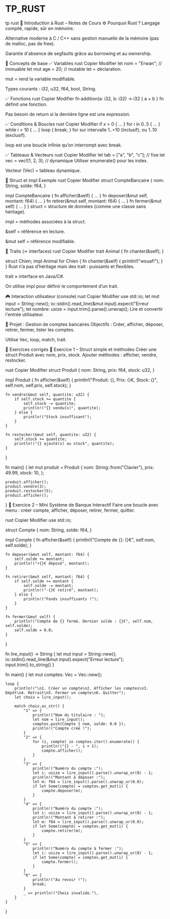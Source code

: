 # TP_RUST
tp rust
🦀 Introduction à Rust – Notes de Cours
⚙️ Pourquoi Rust ?
Langage compilé, rapide, sûr en mémoire.

Alternative moderne à C / C++ sans gestion manuelle de la mémoire (pas de malloc, pas de free).

Garantie d'absence de segfaults grâce au borrowing et au ownership.

📌 Concepts de base
✅ Variables
rust
Copier
Modifier
let nom = "Erwan"; // immuable
let mut age = 20;  // mutable
let = déclaration.

mut = rend la variable modifiable.

Types courants : i32, u32, f64, bool, String.

✅ Fonctions
rust
Copier
Modifier
fn addition(a: i32, b: i32) -> i32 {
    a + b
}
fn définit une fonction.

Pas besoin de return si la dernière ligne est une expression.

✅ Conditions & Boucles
rust
Copier
Modifier
if x > 0 { ... }
for i in 0..5 { ... }
while i < 10 { ... }
loop { break; }
for sur intervalle 1..=10 (inclusif), ou 1..10 (exclusif).

loop est une boucle infinie qu’on interrompt avec break.

✅ Tableaux & Vecteurs
rust
Copier
Modifier
let tab = ["a", "b", "c"];     // fixe
let vec = vec![1, 2, 3];       // dynamique
Utiliser enumerate() pour les index.

Vecteur (Vec<T>) = tableau dynamique.

🧱 Struct et impl
Exemple
rust
Copier
Modifier
struct CompteBancaire {
    nom: String,
    solde: f64,
}

impl CompteBancaire {
    fn afficher(&self) { ... }
    fn deposer(&mut self, montant: f64) { ... }
    fn retirer(&mut self, montant: f64) { ... }
    fn fermer(&mut self) { ... }
}
struct = structure de données (comme une classe sans héritage).

impl = méthodes associées à la struct.

&self = référence en lecture.

&mut self = référence modifiable.

🧬 Traits (≃ interfaces)
rust
Copier
Modifier
trait Animal {
    fn chanter(&self);
}

struct Chien;
impl Animal for Chien {
    fn chanter(&self) {
        println!("wouaf!");
    }
}
Rust n’a pas d’héritage mais des trait : puissants et flexibles.

trait ≈ interface en Java/C#.

On utilise impl pour définir le comportement d’un trait.

🎮 Interaction utilisateur (console)
rust
Copier
Modifier
use std::io;
let mut input = String::new();
io::stdin().read_line(&mut input).expect("Erreur lecture");
let nombre: usize = input.trim().parse().unwrap();
Lire et convertir l'entrée utilisateur.

🧪 Projet : Gestion de comptes bancaires
Objectifs :
Créer, afficher, déposer, retirer, fermer, lister les comptes.

Utilise Vec<CompteBancaire>, loop, match, trait.

🧠 Exercices corrigés
🔧 Exercice 1 – Struct simple et méthodes
Créer une struct Produit avec nom, prix, stock. Ajouter méthodes : afficher, vendre, restocker.

rust
Copier
Modifier
struct Produit {
    nom: String,
    prix: f64,
    stock: u32,
}

impl Produit {
    fn afficher(&self) {
        println!("Produit: {}, Prix: {}€, Stock: {}", self.nom, self.prix, self.stock);
    }

    fn vendre(&mut self, quantite: u32) {
        if self.stock >= quantite {
            self.stock -= quantite;
            println!("{} vendu(s)", quantite);
        } else {
            println!("Stock insuffisant");
        }
    }

    fn restocker(&mut self, quantite: u32) {
        self.stock += quantite;
        println!("{} ajouté(s) au stock", quantite);
    }
}

fn main() {
    let mut produit = Produit {
        nom: String::from("Clavier"),
        prix: 49.99,
        stock: 10,
    };

    produit.afficher();
    produit.vendre(3);
    produit.restocker(5);
    produit.afficher();
}
🔧 Exercice 2 – Mini Système de Banque Interactif
Faire une boucle avec menu : créer compte, afficher, déposer, retirer, fermer, quitter.

rust
Copier
Modifier
use std::io;

struct Compte {
    nom: String,
    solde: f64,
}

impl Compte {
    fn afficher(&self) {
        println!("Compte de {}: {}€", self.nom, self.solde);
    }

    fn deposer(&mut self, montant: f64) {
        self.solde += montant;
        println!("+{}€ déposé", montant);
    }

    fn retirer(&mut self, montant: f64) {
        if self.solde >= montant {
            self.solde -= montant;
            println!("-{}€ retiré", montant);
        } else {
            println!("Fonds insuffisants !");
        }
    }

    fn fermer(&mut self) {
        println!("Compte de {} fermé. Dernier solde : {}€", self.nom, self.solde);
        self.solde = 0.0;
    }
}

fn lire_input() -> String {
    let mut input = String::new();
    io::stdin().read_line(&mut input).expect("Erreur lecture");
    input.trim().to_string()
}

fn main() {
    let mut comptes: Vec<Compte> = Vec::new();

    loop {
        println!("\n1. Créer un compte\n2. Afficher les comptes\n3. Dépôt\n4. Retrait\n5. Fermer un compte\n6. Quitter");
        let choix = lire_input();

        match choix.as_str() {
            "1" => {
                println!("Nom du titulaire : ");
                let nom = lire_input();
                comptes.push(Compte { nom, solde: 0.0 });
                println!("Compte créé !");
            }
            "2" => {
                for (i, compte) in comptes.iter().enumerate() {
                    println!("{} - ", i + 1);
                    compte.afficher();
                }
            }
            "3" => {
                println!("Numéro du compte :");
                let i: usize = lire_input().parse().unwrap_or(0) - 1;
                println!("Montant à déposer :");
                let m: f64 = lire_input().parse().unwrap_or(0.0);
                if let Some(compte) = comptes.get_mut(i) {
                    compte.deposer(m);
                }
            }
            "4" => {
                println!("Numéro du compte :");
                let i: usize = lire_input().parse().unwrap_or(0) - 1;
                println!("Montant à retirer :");
                let m: f64 = lire_input().parse().unwrap_or(0.0);
                if let Some(compte) = comptes.get_mut(i) {
                    compte.retirer(m);
                }
            }
            "5" => {
                println!("Numéro du compte à fermer :");
                let i: usize = lire_input().parse().unwrap_or(0) - 1;
                if let Some(compte) = comptes.get_mut(i) {
                    compte.fermer();
                }
            }
            "6" => {
                println!("Au revoir !");
                break;
            }
            _ => println!("Choix invalide."),
        }
    }
}
